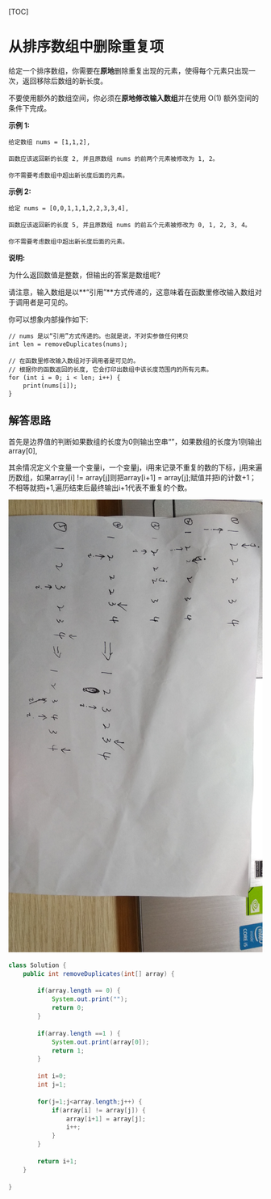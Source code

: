 [TOC]

# 从排序数组中删除重复项

给定一个排序数组，你需要在**原地**删除重复出现的元素，使得每个元素只出现一次，返回移除后数组的新长度。

不要使用额外的数组空间，你必须在**原地修改输入数组**并在使用 O(1) 额外空间的条件下完成。

**示例 1:**

```
给定数组 nums = [1,1,2], 

函数应该返回新的长度 2, 并且原数组 nums 的前两个元素被修改为 1, 2。 

你不需要考虑数组中超出新长度后面的元素。
```

**示例 2:**

```
给定 nums = [0,0,1,1,1,2,2,3,3,4],

函数应该返回新的长度 5, 并且原数组 nums 的前五个元素被修改为 0, 1, 2, 3, 4。

你不需要考虑数组中超出新长度后面的元素。
```

**说明:**

为什么返回数值是整数，但输出的答案是数组呢?

请注意，输入数组是以**“引用”**方式传递的，这意味着在函数里修改输入数组对于调用者是可见的。

你可以想象内部操作如下:

```
// nums 是以“引用”方式传递的。也就是说，不对实参做任何拷贝
int len = removeDuplicates(nums);

// 在函数里修改输入数组对于调用者是可见的。
// 根据你的函数返回的长度, 它会打印出数组中该长度范围内的所有元素。
for (int i = 0; i < len; i++) {
    print(nums[i]);
}
```







## 解答思路

首先是边界值的判断如果数组的长度为0则输出空串“”，如果数组的长度为1则输出array[0],

其余情况定义个变量一个变量i，一个变量j，i用来记录不重复的数的下标，j用来遍历数组，如果array[i] != array[j]则把array[i+1] = array[j];赋值并把i的计数+1；不相等就把j+1,遍历结束后最终输出i+1代表不重复的个数。

![从排序数组中删除重复项](https://github.com/RunningHong/LearnNotes/blob/master/picture/%E4%BB%8E%E6%8E%92%E5%BA%8F%E6%95%B0%E7%BB%84%E4%B8%AD%E5%88%A0%E9%99%A4%E9%87%8D%E5%A4%8D%E9%A1%B9.jpg?raw=true)

```java
class Solution {
    public int removeDuplicates(int[] array) {
        
        if(array.length == 0) {
            System.out.print("");
            return 0;
        }
		
		if(array.length ==1 ) {
			System.out.print(array[0]);
			return 1;
		}
		
		int i=0;
		int j=1;
		
		for(j=1;j<array.length;j++) {
			if(array[i] != array[j]) {
				array[i+1] = array[j];
				i++;
			}
		}
		
		return i+1;
    }
    
}
```

